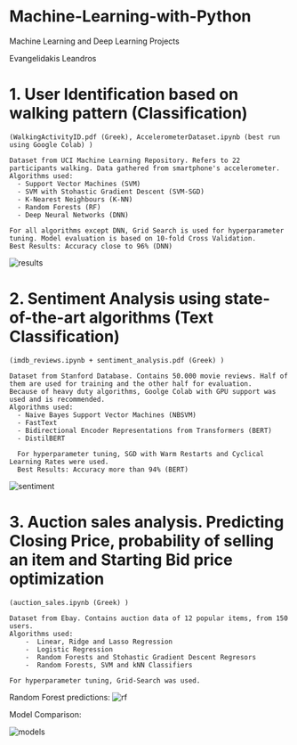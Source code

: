 # Machine-Learning-with-Python
Machine Learning and Deep Learning Projects

Evangelidakis Leandros


# 1. User Identification based on walking pattern (Classification)
    (WalkingActivityID.pdf (Greek), AccelerometerDataset.ipynb (best run using Google Colab) )

    Dataset from UCI Machine Learning Repository. Refers to 22 participants walking. Data gathered from smartphone's accelerometer.
    Algorithms used:
      - Support Vector Machines (SVM)
      - SVM with Stohastic Gradient Descent (SVM-SGD)
      - K-Nearest Neighbours (K-NN)
      - Random Forests (RF)
      - Deep Neural Networks (DNN)
      
    For all algorithms except DNN, Grid Search is used for hyperparameter tuning. Model evaluation is based on 10-fold Cross Validation.
    Best Results: Accuracy close to 96% (DNN)
    
   ![results](https://i.ibb.co/CnL72C5/results.png)  
  
  # 2. Sentiment Analysis using state-of-the-art algorithms (Text Classification)
    (imdb_reviews.ipynb + sentiment_analysis.pdf (Greek) )
    
    Dataset from Stanford Database. Contains 50.000 movie reviews. Half of them are used for training and the other half for evaluation.
    Because of heavy duty algorithms, Goolge Colab with GPU support was used and is recommended.
    Algorithms used:
      - Naive Bayes Support Vector Machines (NBSVM)
      - FastText 
      - Bidirectional Encoder Representations from Transformers (BERT)
      - DistilBERT 
      
      For hyperparameter tuning, SGD with Warm Restarts and Cyclical Learning Rates were used.
      Best Results: Accuracy more than 94% (BERT)
   
  ![sentiment](https://i.ibb.co/KGFQ5zX/sentiment.png)
      
   # 3. Auction sales analysis. Predicting Closing Price, probability of selling an item and Starting Bid price optimization
    (auction_sales.ipynb (Greek) )
    
    Dataset from Ebay. Contains auction data of 12 popular items, from 150 users.
    Algorithms used:
        -  Linear, Ridge and Lasso Regression
        -  Logistic Regression
        -  Random Forests and Stohastic Gradient Descent Regresors
        -  Random Forests, SVM and kNN Classifiers
        
    For hyperparameter tuning, Grid-Search was used.     
        
   Random Forest predictions:
   ![rf](https://i.ibb.co/6gLbY0b/rf.png)
   
   Model Comparison:
   
   ![models](https://uc9be965d01f91f994fb9b2a2378.previews.dropboxusercontent.com/p/thumb/ABnoTHerAKz1tXBuRBvzhThbTFSDqF4TgkN6NKwXNFwpZvtKZ0_7Jq-C22_c0_XxDcfo-y_4AO1n3YaKkuti76hGh25-0kVyV4ab5qnFRuC20S5jS5JzoFOJWujrx1bWtjbkvwrhjc26LU8nxr2sCvlgJM8_whaLgFQTrVweUMCywUXQ3xtdjRnKB-hmyPQvPOWcXTIVzh_ZxFUh9iA2pSc0j--zXGFjIpDhUIdbpe_qeIifrv3AKqGrkDlDQ255CF1HHqRYVnZ_dIuCRgeUoRENEWXMU4R7Mi4SXAAKL9eP-WxjlDGWzIsLJehbJ3qkZQ1jZMHnuhr-SS_OFqn4K01x8SAGbHiCP69OLxXhIRO6Wry3FXJTcbLTJMdLW8r5VLrx1aqorqdsjz4_ErKvaRprs9gKCjuO6jsalOaQWAuGaQ/p.png)
   
